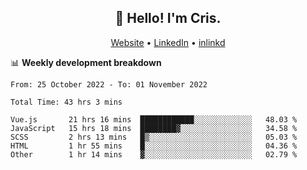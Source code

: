 
<h2 align="center">👋 Hello! I'm Cris.</h2>
<p align="center">
  <a href="https://www.criscunas.dev">Website</a> •
  <a href="https://www.linkedin.com/in/cristophercunas/">LinkedIn</a> •
  <a href="https://www.inlinkd.app/link/cristophercunas">inlinkd</a>
</p>


📊 **Weekly development breakdown**
<!--START_SECTION:waka-->

```text
From: 25 October 2022 - To: 01 November 2022

Total Time: 43 hrs 3 mins

Vue.js       21 hrs 16 mins  ████████████░░░░░░░░░░░░░   48.03 %
JavaScript   15 hrs 18 mins  ████████▓░░░░░░░░░░░░░░░░   34.58 %
SCSS         2 hrs 13 mins   █▒░░░░░░░░░░░░░░░░░░░░░░░   05.03 %
HTML         1 hr 55 mins    █░░░░░░░░░░░░░░░░░░░░░░░░   04.36 %
Other        1 hr 14 mins    ▓░░░░░░░░░░░░░░░░░░░░░░░░   02.79 %
```

<!--END_SECTION:waka-->
